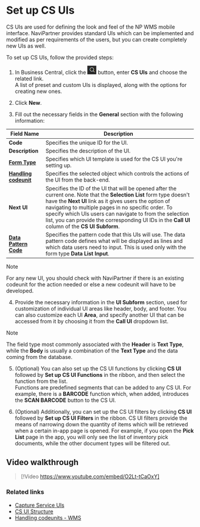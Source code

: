 # Set up CS UIs

CS UIs are used for defining the look and feel of the NP WMS mobile interface. NaviPartner provides standard UIs which can be implemented and modified as per requirements of the users, but you can create completely new UIs as well.

To set up CS UIs, follow the provided steps:

1. In Business Central, click the ![Lightbulb that opens the Tell Me feature](../../images/Icons/Lightbulb_icon.png "Tell Me what you want to do") button, enter **CS UIs** and choose the related link.        
   A list of preset and custom UIs is displayed, along with the options for creating new ones.
2. Click **New**.

3. Fill out the necessary fields in the **General** section with the following information:

| Field Name      | Description |
| ----------- | ----------- |
| **Code**     | Specifies the unique ID for the UI. |
| **Description**   | Specifies the description of the UI.  |
| [**Form Type**](../explanation/cs-uis.md)  | Specifies which UI template is used for the CS UI you're setting up. |
| [**Handling codeunit**](../reference/handling_codeunits.md) | Specifies the selected object which controls the actions of the UI from the back-end.  |
| **Next UI** | Specifies the ID of the UI that will be opened after the current one. Note that the **Selection List** form type doesn't have the **Next UI** link as it gives users the option of navigating to multiple pages in no specific order. To specify which UIs users can navigate to from the selection list, you can provide the corresponding UI IDs in the **Call UI** column of the **CS UI Subform**.|
| [**Data Pattern Code**](../howto/set-up-datapatterncode.md) | Specifies the pattern code that this UIs will use. The data pattern code defines what will be displayed as lines and which data users need to input. This is used only with the form type **Data List Input**. |


> [!Note]
> For any new UI, you should check with NaviPartner if there is an existing codeunit for the action needed or else a new codeunit will have to be developed.

4. Provide the necessary information in the **UI Subform** section, used for customization of individual UI areas like header, body, and footer. You can also customize each UI **Area**, and specify another UI that can be accessed from it by choosing it from the **Call UI** dropdown list. 

> [!Note]
> The field type most commonly associated with the **Header** is **Text Type**, while the **Body** is usually a combination of the **Text Type** and the data coming from the database. 

5. (Optional) You can also set up the CS UI functions by clicking **CS UI** followed by **Set up CS UI Functions** in the ribbon, and then select the function from the list.    
   Functions are predefined segments that can be added to any CS UI. For example, there is a **BARCODE** function which, when added, introduces the **SCAN BARCODE** button to the CS UI. 

6. (Optional) Additionally, you can set up the CS UI filters by clicking **CS UI** followed by **Set up CS UI Filters** in the ribbon.
   CS UI filters provide the means of narrowing down the quantity of items which will be retrieved when a certain in-app page is opened. For example, if you open the **Pick List** page in the app, you will only see the list of inventory pick documents, while the other document types will be filtered out.

## Video walkthrough

> [!Video https://www.youtube.com/embed/O2Lt-tCaOxY]

### Related links

- [Capture Service UIs](../explanation/cs-uis.md)
- [CS UI Structure](../explanation/cs_ui_structure.md)
- [Handling codeunits - WMS](../reference/handling_codeunits.md)